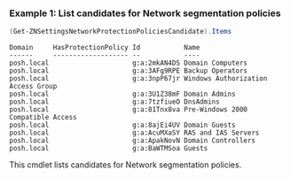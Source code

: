 ### Example 1: List candidates for Network segmentation policies
```powershell
(Get-ZNSettingsNetworkProtectionPoliciesCandidate).Items
```

```output
Domain     HasProtectionPolicy Id           Name
------     ------------------- --           ----
posh.local                     g:a:2mkAN4DS Domain Computers
posh.local                     g:a:3AFg9RPE Backup Operators
posh.local                     g:a:3npP67jr Windows Authorization Access Group
posh.local                     g:a:3U1Z38mF Domain Admins
posh.local                     g:a:7tzfiueO DnsAdmins
posh.local                     g:a:81Tnx8va Pre-Windows 2000 Compatible Access
posh.local                     g:a:8ajEi4UV Domain Guests
posh.local                     g:a:AcuMXaSY RAS and IAS Servers
posh.local                     g:a:ApakNovN Domain Controllers
posh.local                     g:a:BaWTMSoa Guests
```

This cmdlet lists candidates for Network segmentation policies.
